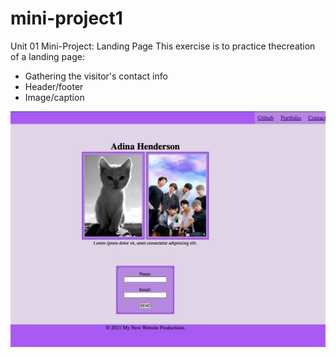 # mini-project1
Unit 01 Mini-Project: Landing Page
This exercise is to practice thecreation of a landing page:

- Gathering the visitor's contact info
- Header/footer
- Image/caption

![Webpage URL:](./images/demo-page.jpeg)
